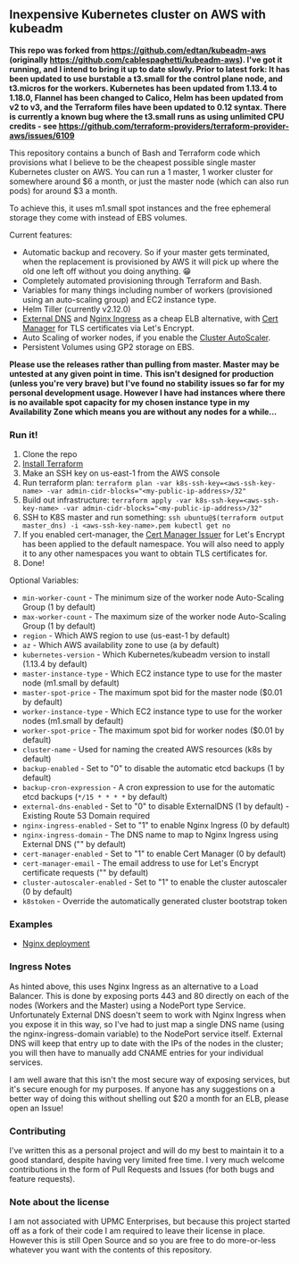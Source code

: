 ## Inexpensive Kubernetes cluster on AWS with kubeadm

**This repo was forked from https://github.com/edtan/kubeadm-aws (originally https://github.com/cablespaghetti/kubeadm-aws). I've got it running, and I intend to bring it up to date slowly.
Prior to latest fork:
It has been updated to use burstable a t3.small for the control plane node, and t3.micros for the workers.  Kubernetes has been updated from 1.13.4 to 1.18.0, Flannel has been changed to Calico, Helm has been updated from v2 to v3, and the Terraform files have been updated to 0.12 syntax.  There is currently a known bug where the t3.small runs as using unlimited CPU credits - see https://github.com/terraform-providers/terraform-provider-aws/issues/6109**

This repository contains a bunch of Bash and Terraform code which provisions what I believe to be the cheapest possible single master Kubernetes cluster on AWS. You can run a 1 master, 1 worker cluster for somewhere around $6 a month, or just the master node (which can also run pods) for around $3 a month.

To achieve this, it uses m1.small spot instances and the free ephemeral storage they come with instead of EBS volumes.

Current features:

* Automatic backup and recovery. So if your master gets terminated, when the replacement is provisioned by AWS it will pick up where the old one left off without you doing anything. 😁
* Completely automated provisioning through Terraform and Bash.
* Variables for many things including number of workers (provisioned using an auto-scaling group) and EC2 instance type.
* Helm Tiller (currently v2.12.0)
* [External DNS](https://github.com/kubernetes-incubator/external-dns) and [Nginx Ingress](https://github.com/kubernetes/ingress-nginx) as a cheap ELB alternative, with [Cert Manager](https://github.com/jetstack/cert-manager) for TLS certificates via Let's Encrypt.
* Auto Scaling of worker nodes, if you enable the [Cluster AutoScaler](https://github.com/kubernetes/autoscaler/tree/master/cluster-autoscaler).
* Persistent Volumes using GP2 storage on EBS.

**Please use the releases rather than pulling from master. Master may be untested at any given point in time.**
**This isn't designed for production (unless you're very brave) but I've found no stability issues so far for my personal development usage. However I have had instances where there is no available spot capacity for my chosen instance type in my Availability Zone which means you are without any nodes for a while...**

### Run it!

1. Clone the repo
2. [Install Terraform](https://www.terraform.io/intro/getting-started/install.html)
3. Make an SSH key on us-east-1 from the AWS console
4. Run terraform plan: `terraform plan -var k8s-ssh-key=<aws-ssh-key-name> -var admin-cidr-blocks="<my-public-ip-address>/32"`
5. Build out infrastructure: `terraform apply -var k8s-ssh-key=<aws-ssh-key-name> -var admin-cidr-blocks="<my-public-ip-address>/32"`
6. SSH to K8S master and run something: `ssh ubuntu@$(terraform output master_dns) -i <aws-ssh-key-name>.pem kubectl get no`
7. If you enabled cert-manager, the [Cert Manager Issuer](manifests/cert-manager-issuer.yaml.tmpl) for Let's Encrypt has been applied to the default namespace. You will also need to apply it to any other namespaces you want to obtain TLS certificates for.
8. Done!

Optional Variables:

* `min-worker-count` - The minimum size of the worker node Auto-Scaling Group (1 by default)
* `max-worker-count` - The maximum size of the worker node Auto-Scaling Group (1 by default)
* `region` - Which AWS region to use (us-east-1 by default)
* `az` - Which AWS availability zone to use (a by default)
* `kubernetes-version` - Which Kubernetes/kubeadm version to install (1.13.4 by default)
* `master-instance-type` - Which EC2 instance type to use for the master node (m1.small by default)
* `master-spot-price` - The maximum spot bid for the master node ($0.01 by default)
* `worker-instance-type` - Which EC2 instance type to use for the worker nodes (m1.small by default)
* `worker-spot-price` - The maximum spot bid for worker nodes ($0.01 by default)
* `cluster-name` - Used for naming the created AWS resources (k8s by default)
* `backup-enabled` - Set to "0" to disable the automatic etcd backups (1 by default)
* `backup-cron-expression` - A cron expression to use for the automatic etcd backups (`*/15 * * * *` by default)
* `external-dns-enabled` - Set to "0" to disable ExternalDNS (1 by default) - Existing Route 53 Domain required
* `nginx-ingress-enabled` - Set to "1" to enable Nginx Ingress (0 by default)
* `nginx-ingress-domain` - The DNS name to map to Nginx Ingress using External DNS ("" by default)
* `cert-manager-enabled` - Set to "1" to enable Cert Manager (0 by default)
* `cert-manager-email` - The email address to use for Let's Encrypt certificate requests ("" by default)
* `cluster-autoscaler-enabled` - Set to "1" to enable the cluster autoscaler (0 by default)
* `k8stoken` - Override the automatically generated cluster bootstrap token

### Examples
* [Nginx deployment](examples/nginx.yaml)

### Ingress Notes

As hinted above, this uses Nginx Ingress as an alternative to a Load Balancer. This is done by exposing ports 443 and 80 directly on each of the nodes (Workers and the Master) using a NodePort type Service. Unfortunately External DNS doesn't seem to work with Nginx Ingress when you expose it in this way, so I've had to just map a single DNS name (using the nginx-ingress-domain variable) to the NodePort service itself. External DNS will keep that entry up to date with the IPs of the nodes in the cluster; you will then have to manually add CNAME entries for your individual services.

I am well aware that this isn't the most secure way of exposing services, but it's secure enough for my purposes. If anyone has any suggestions on a better way of doing this without shelling out $20 a month for an ELB, please open an Issue!

### Contributing

I've written this as a personal project and will do my best to maintain it to a good standard, despite having very limited free time. I very much welcome contributions in the form of Pull Requests and Issues (for both bugs and feature requests).

### Note about the license

I am not associated with UPMC Enterprises, but because this project started off as a fork of their code I am required to leave their license in place. However this is still Open Source and so you are free to do more-or-less whatever you want with the contents of this repository.

